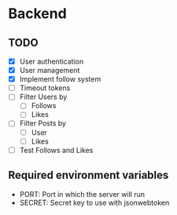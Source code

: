 # Backend

## TODO

- [x] User authentication
- [x] User management
- [x] Implement follow system
- [ ] Timeout tokens
- [ ] Filter Users by
  - [ ] Follows
  - [ ] Likes
- [ ] Filter Posts by
  - [ ] User
  - [ ] Likes
- [ ] Test Follows and Likes

## Required environment variables

- PORT: Port in which the server will run
- SECRET: Secret key to use with jsonwebtoken